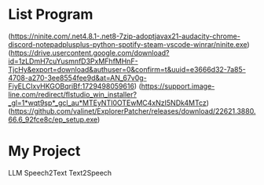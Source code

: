 # List Program
(https://ninite.com/.net4.8.1-.net8-7zip-adoptjavax21-audacity-chrome-discord-notepadplusplus-python-spotify-steam-vscode-winrar/ninite.exe)
(https://drive.usercontent.google.com/download?id=1zLDmH7cuYusmnfD3PxMFhfMHnF-TjcHy&export=download&authuser=0&confirm=t&uuid=e3666d32-7a85-4708-a270-3ee8554fee9d&at=AN_67v0g-FiyELCIxvHKGOBqriBf:1729498059616)
(https://support.image-line.com/redirect/flstudio_win_installer?_gl=1*wqt9sp*_gcl_au*MTEyNTI0OTEwMC4xNzI5NDk4MTcz)
(https://github.com/valinet/ExplorerPatcher/releases/download/22621.3880.66.6_92fce8c/ep_setup.exe)
# My Project
LLM 
Speech2Text
Text2Speech
